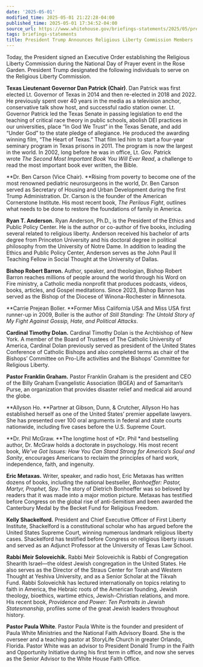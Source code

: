 ```yaml
---
date: '2025-05-01'
modified_time: 2025-05-01 21:22:28-04:00
published_time: 2025-05-01 17:34:52-04:00
source_url: https://www.whitehouse.gov/briefings-statements/2025/05/president-trump-announces-religious-liberty-commission-members/
tags: briefings-statements
title: President Trump Announces Religious Liberty Commission Members
---
```

 
Today, the President signed an Executive Order establishing the
Religious Liberty Commission during the National Day of Prayer event in
the Rose Garden. President Trump designated the following individuals to
serve on the Religious Liberty Commission.

**Texas Lieutenant Governor Dan Patrick (Chair)**. Dan Patrick was first
elected Lt. Governor of Texas in 2014 and then re-elected in 2018 and
2022. He previously spent over 40 years in the media as a television
anchor, conservative talk show host, and successful radio station owner.
Lt. Governor Patrick led the Texas Senate in passing legislation to end
the teaching of critical race theory in public schools, abolish DEI
practices in our universities, place “In God We Trust” in the Texas
Senate, and add “Under God” to the state pledge of allegiance. He
produced the awarding winning film, “The Heart of Texas.” That film led
him to start a four-year seminary program in Texas prisons in 2011. The
program is now the largest in the world. In 2002, long before he was in
office, Lt. Gov. Patrick wrote *The Second Most Important Book You Will
Ever Read*, a challenge to read the most important book ever written,
the Bible.  

**Dr. Ben Carson (Vice Chair). **Rising from poverty to become one of
the most renowned pediatric neurosurgeons in the world, Dr. Ben Carson
served as Secretary of Housing and Urban Development during the first
Trump Administration. Dr. Carson is the founder of the American
Cornerstone Institute. His most recent book, *The Perilous Fight*,
outlines what needs to be done to restore the foundations of family in
America.

**Ryan T. Anderson.** Ryan Anderson, Ph.D., is the President of the
Ethics and Public Policy Center. He is the author or co-author of five
books, including several related to religious liberty. Anderson received
his bachelor of arts degree from Princeton University and his doctoral
degree in political philosophy from the University of Notre Dame. In
addition to leading the Ethics and Public Policy Center, Anderson serves
as the John Paul II Teaching Fellow in Social Thought at the University
of Dallas.

**Bishop Robert Barron.** Author, speaker, and theologian, Bishop Robert
Barron reaches millions of people around the world through his Word on
Fire ministry, a Catholic media nonprofit that produces podcasts,
videos, books, articles, and Gospel meditations. Since 2023, Bishop
Barron has served as the Bishop of the Diocese of Winona-Rochester in
Minnesota.

**Carrie Prejean Boller. **Former Miss California USA and Miss USA first
runner-up in 2009, Boller is the author of *Still Standing: The Untold
Story of My Fight Against Gossip, Hate, and Political Attacks*.

**Cardinal Timothy Dolan.** Cardinal Timothy Dolan is the Archbishop of
New York. A member of the Board of Trustees of The Catholic University
of America, Cardinal Dolan previously served as president of the United
States Conference of Catholic Bishops and also completed terms as chair
of the Bishops’ Committee on Pro-Life activities and the Bishops’
Committee for Religious Liberty. 

**Pastor Franklin Graham.** Pastor Franklin Graham is the president and
CEO of the Billy Graham Evangelistic Association (BGEA) and of
Samaritan’s Purse, an organization that provides disaster relief and
medical aid around the globe.

**Allyson Ho. **Partner at Gibson, Dunn, & Crutcher, Allyson Ho has
established herself as one of the United States’ premier appellate
lawyers. She has presented over 100 oral arguments in federal and state
courts nationwide, including five cases before the U.S. Supreme Court.

**Dr. Phil McGraw. **The longtime host of *Dr. Phil *and bestselling
author, Dr. McGraw holds a doctorate in psychology. His most recent
book, *We’ve Got Issues: How You Can Stand Strong for America’s Soul and
Sanity*, encourages Americans to reclaim the principles of hard work,
independence, faith, and ingenuity.

**Eric Metaxas.** Writer, speaker, and radio host, Eric Metaxas has
written dozens of books, including the national
bestseller, *Bonhoeffer: Pastor, Martyr, Prophet, Spy*. The story of
Dietrich Bonhoeffer was so beloved by readers that it was made into a
major motion picture. Metaxas has testified before Congress on the
global rise of anti-Semitism and been awarded the Canterbury Medal by
the Becket Fund for Religious Freedom.

**Kelly Shackelford.** President and Chief Executive Officer of First
Liberty Institute, Shackelford is a constitutional scholar who has
argued before the United States Supreme Court, winning numerous landmark
religious liberty cases. Shackelford has testified before Congress on
religious liberty issues and served as an Adjunct Professor at the
University of Texas Law School.

**Rabbi Meir Soloveichik.** Rabbi Meir Soloveichik is Rabbi of
Congregation Shearith Israel—the oldest Jewish congregation in the
United States. He also serves as the Director of the Straus Center for
Torah and Western Thought at Yeshiva University, and as a Senior Scholar
at the Tikvah Fund. Rabbi Soloveichik has lectured internationally on
topics relating to faith in America, the Hebraic roots of the American
founding, Jewish theology, bioethics, wartime ethics, Jewish-Christian
relations, and more. His recent book, *Providence and Power: Ten
Portraits in Jewish Statesmanship*, profiles some of the great Jewish
leaders throughout history. 

**Pastor Paula White**. Pastor Paula White is the founder and president
of Paula White Ministries and the National Faith Advisory Board. She is
the overseer and a teaching pastor at StoryLife Church in greater
Orlando, Florida. Pastor White was an advisor to President Donald Trump
in the Faith and Opportunity Initiative during his first term in office,
and now she serves as the Senior Advisor to the White House Faith
Office.
